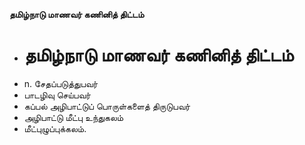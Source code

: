 **தமிழ்நாடு மாணவர் கணினித் திட்டம்**
- # தமிழ்நாடு மாணவர் கணினித் திட்டம்
- n. சேதப்படுத்துபவர்
- பாடழிவு செய்பவர்
- கப்பல் அழிபாட்டுப் பொருள்களைத் திருடுபவர்
- அழிபாட்டு மீட்பு உந்துகலம்
- மீட்புழுப்புக்கலம்.

